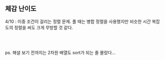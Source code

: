 ## 체감 난이도

4/10 : 이중 조건이 걸리는 정렬 문제. 풀 때는 병합 정렬을 사용했지만 비슷한 시간 복잡도의 정렬을 써도 크게 무방할 것 같다.

</br></br>

ps. 해설 보기 전까지는 2차원 배열도 sort가 되는 줄 몰랐다...